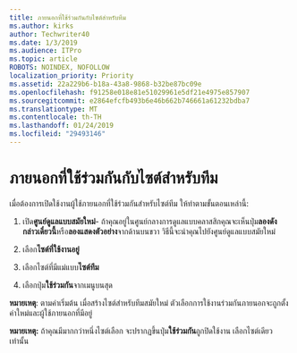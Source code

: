 ```yaml
---
title: ภายนอกที่ใช้ร่วมกันกับไซต์สำหรับทีม
ms.author: kirks
author: Techwriter40
ms.date: 1/3/2019
ms.audience: ITPro
ms.topic: article
ROBOTS: NOINDEX, NOFOLLOW
localization_priority: Priority
ms.assetid: 22a229b6-b18a-43a8-9868-b32be87bc09e
ms.openlocfilehash: f91258e018e81e51029961e5df21e4975e857907
ms.sourcegitcommit: e2864efcfb493b6e46b662b746661a61232bdba7
ms.translationtype: MT
ms.contentlocale: th-TH
ms.lasthandoff: 01/24/2019
ms.locfileid: "29493146"
---
```

# <a name="external-sharing-with-a-team-site"></a>ภายนอกที่ใช้ร่วมกันกับไซต์สำหรับทีม

เมื่อต้องการเปิดใช้งานผู้ใช้ภายนอกที่ใช้ร่วมกันสำหรับไซต์ทีม ให้ทำตามขั้นตอนเหล่านี้: 
  
1. เปิด**ศูนย์ดูแลแบบสมัยใหม่**- ถ้าคุณอยู่ในศูนย์กลางการดูแลแบบคลาสสิกคุณจะเห็นปุ่ม**ลองดังกล่าวเดี๋ยวนี้**หรือ**ลองแสดงตัวอย่าง**จากด้านบนขวา วิธีนี้จะนำคุณไปยังศูนย์ดูแลแบบสมัยใหม่ 
  
2. เลือก**ไซต์ที่ใช้งานอยู่** 
  
3. เลือกไซต์ที่มีแม่แบบ**ไซต์ทีม** 
  
4. เลือกปุ่ม**ใช้ร่วมกัน**จากเมนูบนสุด 
  
 **หมายเหตุ**: ตามค่าเริ่มต้น เมื่อสร้างไซต์สำหรับทีมสมัยใหม่ ตัวเลือกการใช้งานร่วมกันภายนอกจะถูกตั้งค่าใหม่และผู้ใช้ภายนอกที่มีอยู่ 
  
 **หมายเหตุ:** ถ้าคุณมีมากกว่าหนึ่งไซต์เลือก จะปรากฏขึ้นปุ่ม**ใช้ร่วมกัน**ถูกปิดใช้งาน เลือกไซต์เดียวเท่านั้น 
  

